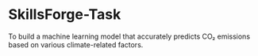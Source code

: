 # SkillsForge-Task
To build a machine learning model that accurately predicts CO₂ emissions based on various climate-related factors.
